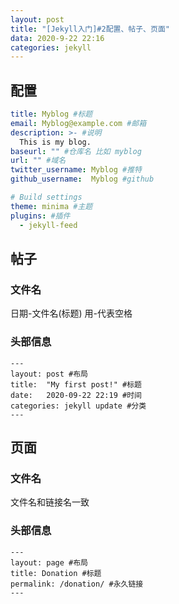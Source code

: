 ```yaml
---
layout: post
title: "[Jekyll入门]#2配置、帖子、页面"
data: 2020-9-22 22:16
categories: jekyll
---
```


## 配置

```yml
title: Myblog #标题
email: Myblog@example.com #邮箱
description: >- #说明
  This is my blog.
baseurl: "" #仓库名 比如 myblog
url: "" #域名
twitter_username: Myblog #推特
github_username:  Myblog #github

# Build settings
theme: minima #主题
plugins: #插件
  - jekyll-feed
```

## 帖子

### 文件名

日期-文件名(标题) 用-代表空格

### 头部信息

```
---
layout: post #布局
title:  "My first post!" #标题
date:   2020-09-22 22:19 #时间
categories: jekyll update #分类
---
```

## 页面

### 文件名

文件名和链接名一致

### 头部信息

```
---
layout: page #布局
title: Donation #标题
permalink: /donation/ #永久链接
---
```

